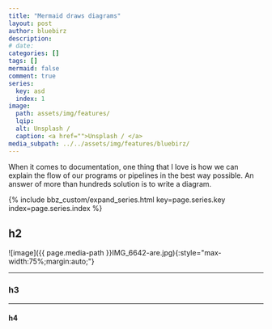 ```yaml
---
title: "Mermaid draws diagrams"
layout: post
author: bluebirz
description:
# date: 
categories: []
tags: []
mermaid: false
comment: true
series:
  key: asd
  index: 1 
image:
  path: assets/img/features/
  lqip: 
  alt: Unsplash / 
  caption: <a href="">Unsplash / </a>
media_subpath: ../../assets/img/features/bluebirz/
---
```


When it comes to documentation, one thing that I love is how we can explain the flow of our programs or pipelines in the best way possible. An answer of more than hundreds solution is to write a diagram.

{% include bbz_custom/expand_series.html key=page.series.key index=page.series.index %}

## h2

![image]({{ page.media-path  }}IMG_6642-are.jpg){:style="max-width:75%;margin:auto;"}

---

### h3

---

#### h4
